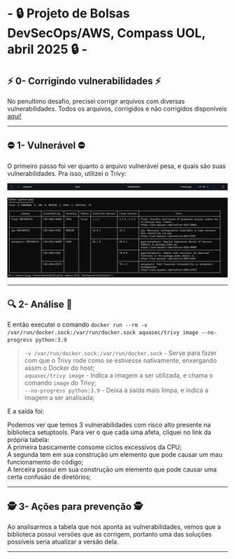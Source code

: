 # - 🔒 Projeto de Bolsas DevSecOps/AWS,  Compass UOL, abril 2025 🔒 -

## ⚡ 0- Corrigindo vulnerabilidades ⚡
No penultimo desafio, precisei corrigir arquivos com diversas vulnerabilidades. Todos os arquivos, corrigidos e não corrigidos disponíveis [aqui!](https://github.com/JorgeAntero/Compass-Uol-Desafio-2-Docker/tree/main/Desafios/Arquivos%20utilizados/Desafio%2012) 

---
## ⛔ 1- Vulnerável ⛔
O primeiro passo foi ver quanto o arquivo vulnerável pesa, e quais são suas vulnerabilidades. Pra isso, utilizei o Trivy:

![Primeiro print](/Desafios/Prints/12.1.png)  

![Segundo print](/Desafios/Prints/12.2.png)  

---
## 🔍 2- Análise 🔎
E então executei o comando
`docker run --rm -v /var/run/docker.sock:/var/run/docker.sock aquasec/trivy image --no-progress python:3.9`
>`-v /var/run/docker.sock:/var/run/docker.sock` - Serve para fazer com que o Trivy rode como se estivesse nativamente, enxergando assim o Docker do host;  
>`aquasec/trivy image` - Indica a imagem a ser utilizada, e chama o comando `image` do Trivy;  
>`--no-progress python:3.9` - Deixa a saída mais limpa, e indica a imagem a ser analisada;  

E a saída foi:

  

Podemos ver que temos 3 vulnerabilidades com risco alto presente na biblioteca setuptools. Para ver o que cada uma afeta, cliquei no link da própria tabela:  
A primeira basicamente consome ciclos excessivos da CPU;  
A segunda tem em sua construção um elemento que pode causar um mau funcionamento do código;  
A terceira possui em sua construção um elemento que pode causar uma certa confusão de diretórios;  

---
## 🕵️ 3- Ações para prevenção 🕵️
Ao analisarmos a tabela que nos aponta as vulnerabilidades, vemos que a biblioteca possui versões que as corrigem, portanto uma das soluções possíveis seria atualizar a versão dela.

---
